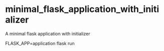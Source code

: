 # minimal_flask_application_with_initializer
A minimal flask application with initializer

FLASK_APP=application flask run